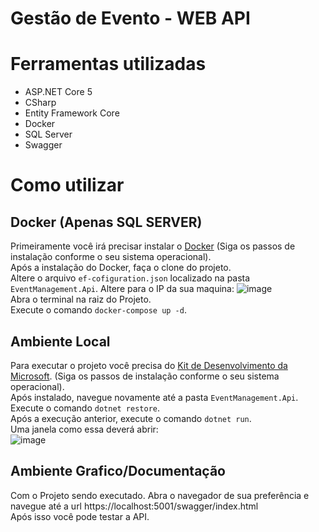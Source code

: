 # Gestão de Evento - WEB API

# Ferramentas utilizadas
  
  
  - ASP.NET Core 5
  - CSharp
  - Entity Framework Core
  - Docker
  - SQL Server
  - Swagger

# Como utilizar


## Docker (Apenas SQL SERVER)

Primeiramente você irá precisar instalar o [Docker](https://www.docker.com) (Siga os passos de instalação conforme o seu sistema operacional). <br/>
Após a instalação do Docker, faça o clone do projeto. <br/>
Altere o arquivo `ef-cofiguration.json` localizado na pasta `EventManagement.Api`. Altere para o IP da sua maquina:
![image](https://user-images.githubusercontent.com/38699623/109399212-3e88d000-7920-11eb-97d3-8d3224eaae95.png)
<br/>
Abra o terminal na raiz do Projeto. <br/>
Execute o comando `docker-compose up -d`.

## Ambiente Local

Para executar o projeto você precisa do [Kit de Desenvolvimento da Microsoft](https://dotnet.microsoft.com/download/dotnet/5.0). (Siga os passos de instalação conforme o seu sistema operacional). <br/>
Após instalado, navegue novamente até a pasta `EventManagement.Api`. <br/>
Execute o comando `dotnet restore`. <br/>
Após a execução anterior, execute o comando `dotnet run`. <br/>
Uma janela como essa deverá abrir:<br/>
![image](https://user-images.githubusercontent.com/38699623/109399300-d1c20580-7920-11eb-8aa7-158d6003fd8a.png)

## Ambiente Grafico/Documentação

Com o Projeto sendo executado. Abra o navegador de sua preferência e navegue até a url https://localhost:5001/swagger/index.html  <br/>
Após isso você pode testar a API.
